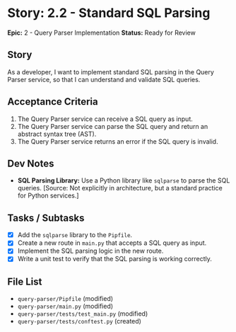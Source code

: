 
# Story: 2.2 - Standard SQL Parsing

**Epic:** 2 - Query Parser Implementation
**Status:** Ready for Review

## Story

As a developer, I want to implement standard SQL parsing in the Query Parser service, so that I can understand and validate SQL queries.

## Acceptance Criteria

1.  The Query Parser service can receive a SQL query as input.
2.  The Query Parser service can parse the SQL query and return an abstract syntax tree (AST).
3.  The Query Parser service returns an error if the SQL query is invalid.

## Dev Notes

*   **SQL Parsing Library:** Use a Python library like `sqlparse` to parse the SQL queries. [Source: Not explicitly in architecture, but a standard practice for Python services.]

## Tasks / Subtasks

*   [x] Add the `sqlparse` library to the `Pipfile`.
*   [x] Create a new route in `main.py` that accepts a SQL query as input.
*   [x] Implement the SQL parsing logic in the new route.
*   [x] Write a unit test to verify that the SQL parsing is working correctly.

## File List

*   `query-parser/Pipfile` (modified)
*   `query-parser/main.py` (modified)
*   `query-parser/tests/test_main.py` (modified)
*   `query-parser/tests/conftest.py` (created)

